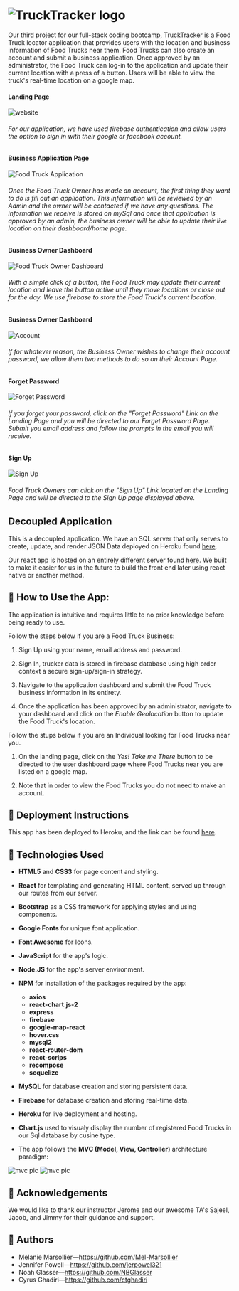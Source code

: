 ![TruckTracker logo](/public/TruckTrackerLogo.png "TruckTracker Image")
=================================================================
Our third project for our full-stack coding bootcamp, TruckTracker is a Food Truck locator application that provides users with the location and business information of Food Trucks near them. Food Trucks can also create an account and submit a business application. Once approved by an administrator, the Food Truck can log-in to the application and update their current location with a press of a button. Users will be able to view the truck's real-time location on a google map. 

#### Landing Page
![website](/public/TruckTrackerSignIn.png "TruckTracker")

###### For our application, we have used firebase authentication and allow users the option to sign in with their google or facebook account.

#### Business Application Page
![Food Truck Application](/public/TTApplication.png "Food Truck Application")

###### Once the Food Truck Owner has made an account, the first thing they want to do is fill out an application. This information will be reviewed by an Admin and the owner will be contacted if we have any questions. The information we receive is stored on mySql and once that application is approved by an admin, the business owner will be able to update their live location on their dashboard/home page. 

#### Business Owner Dashboard
![Food Truck Owner Dashboard](/public/TTHomePage.png "Food Truck Owner Dashboard")

###### With a simple click of a button, the Food Truck may update their current location and leave the button active until they move locations or close out for the day. We use firebase to store the Food Truck's current location.

#### Business Owner Dashboard
![Account](/public/TTAccount.png "Food Truck Owner Account")

###### If for whatever reason, the Business Owner wishes to change their account password, we allow them two methods to do so on their Account Page.


#### Forget Password
![Forget Password](/public/TTForgetPassword.png "Forget Password")

###### If you forget your password, click on the "Forget Password" Link on the Landing Page and you will be directed to our Forget Password Page. Submit you email address and follow the prompts in the email you will receive. 

#### Sign Up 
![Sign Up](/public/TTSignUp.png "Sign Up")

###### Food Truck Owners can click on the "Sign Up" Link located on the Landing Page and will be directed to the Sign Up page displayed above. 





## Decoupled Application

This is a decoupled application. We have an SQL server that only serves to create, update, and render JSON Data deployed on Heroku found [here](https://api-food-truck.herokuapp.com/). 

Our react app is hosted on an entirely different server found [here](https://trucktrackerdemo.herokuapp.com/). We built to make it easier for us in the future to build the front end later using react native or another method.


## 🔑 How to Use the App:

The application is intuitive and requires little to no prior knowledge before being ready to use.

Follow the steps below if you are a Food Truck Business:

1. Sign Up using your name, email address and password. 

2. Sign In, trucker data is stored in firebase database using high order context a secure sign-up/sign-in strategy.
   
3. Navigate to the application dashboard and submit the Food Truck business information in its entirety. 
   
4. Once the application has been approved by an administrator, navigate to your dashboard and click on the _Enable Geolocation_ button to update the Food Truck's location. 
   
Follow the stups below if you are an Individual looking for Food Trucks near you.

1. On the landing page, click on the _Yes! Take me There_ button to be directed to the user dashboard page where Food Trucks near you are listed on a google map. 

2. Note that in order to view the Food Trucks you do not need to make an account. 

## 📁 Deployment Instructions

This app has been deployed to Heroku, and the link can be found [here](https://deployedwtt.herokuapp.com/ "live link").

## 🔧 Technologies Used  

+ **HTML5** and **CSS3** for page content and styling.

+ **React** for templating and generating HTML content, served up through our routes from our server.

+ **Bootstrap** as a CSS framework for applying styles and using components.

+ **Google Fonts** for unique font application.

+ **Font Awesome** for Icons.

+ **JavaScript** for the app's logic.
  
+ **Node.JS** for the app's server environment.

+ **NPM** for installation of the packages required by the app:
  + **axios**
  + **react-chart.js-2**
  + **express**
  + **firebase** 
  + **google-map-react**
  + **hover.css**
  + **mysql2**
  + **react-router-dom**
  + **react-scrips**
  + **recompose**
  + **sequelize**

  
+ **MySQL** for database creation and storing persistent data.
+ **Firebase** for database creation and storing real-time data.
  
+ **Heroku** for live deployment and hosting.
  
+ **Chart.js** used to visualy display the number of registered Food Trucks in our Sql database by cusine type.
  
+ The app follows the **MVC (Model, View, Controller)** architecture paradigm:
  
![mvc pic](/public/mvc1.png "MVC architecture") ![mvc pic](/public/mvc2.png "MVC architecture")


## 🌟 Acknowledgements

We would like to thank our instructor Jerome and our awesome TA's Sajeel, Jacob, and Jimmy for their guidance and support. 
    
## 🔗 Authors 

+ Melanie Marsollier—https://github.com/Mel-Marsollier
+ Jennifer Powell—https://github.com/jerpowel321
+ Noah Glasser—https://github.com/NBGlasser
+ Cyrus Ghadiri—https://github.com/ctghadiri


